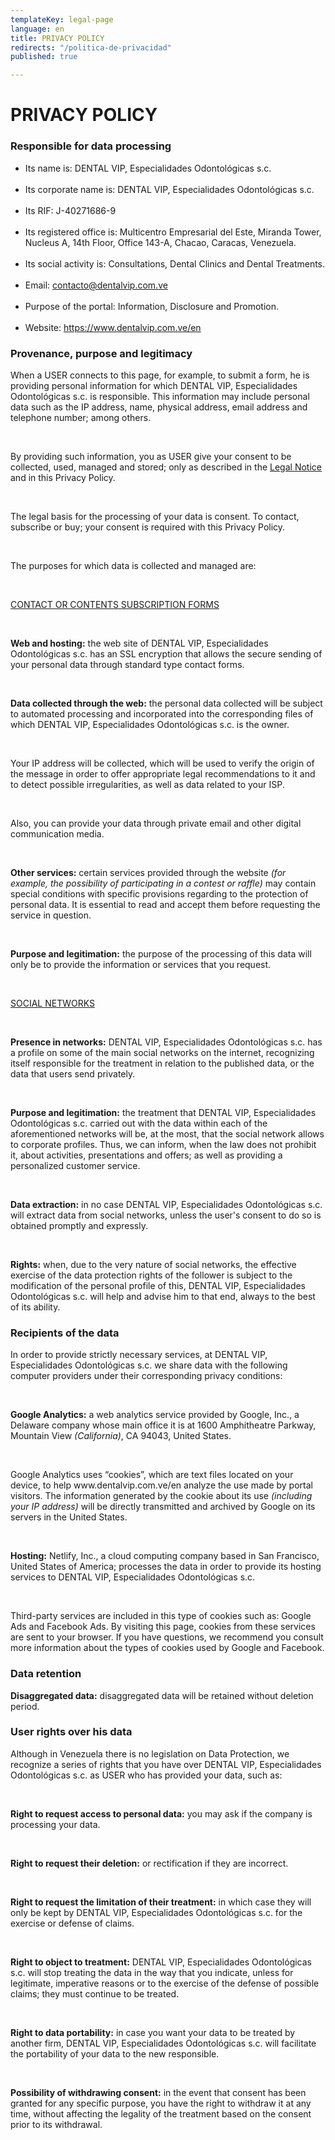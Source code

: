 ```yaml
---
templateKey: legal-page
language: en
title: PRIVACY POLICY
redirects: "/politica-de-privacidad"
published: true

---
```

<div class="dv-privacy-policy container-fluid dv-main-menu"> <h1 class="dv-page-titles text-left">PRIVACY POLICY</h1> <h3 class="dv-page-titles text-left">Responsible for data processing</h3> <ul> <li>Its name is: DENTAL VIP, Especialidades Odontológicas s.c.</li> <br /> <li> Its corporate name is: DENTAL VIP, Especialidades Odontológicas s.c. </li> <br /> <li>Its RIF: J-40271686-9</li> <br /> <li> Its registered office is: Multicentro Empresarial del Este, Miranda Tower, Nucleus A, 14th Floor, Office 143-A, Chacao, Caracas, Venezuela. </li> <br /> <li> Its social activity is: Consultations, Dental Clinics and Dental Treatments. </li> <br /> <li> Email: <a href="mailto:contacto@dentalvip.com.ve" class="dv-link-green" >contacto@dentalvip.com.ve</a > </li> <br /> <li>Purpose of the portal: Information, Disclosure and Promotion.</li> <br /> <li> Website: <a href="/en" class="dv-link-green">https://www.dentalvip.com.ve/en</a> </li> </ul> <h3 class="dv-page-titles text-left">Provenance, purpose and legitimacy</h3> <div class="paragraph-group"> <p> When a USER connects to this page, for example, to submit a form, he is providing personal information for which DENTAL VIP, Especialidades Odontológicas s.c. is responsible. This information may include personal data such as the IP address, name, physical address, email address and telephone number; among others. </p> <br /> <p> By providing such information, you as USER give your consent to be collected, used, managed and stored; only as described in the <a href="/en/legal-notice/" class="dv-link-green">Legal Notice</a> and in this Privacy Policy. </p> <br /> <p> The legal basis for the processing of your data is consent. To contact, subscribe or buy; your consent is required with this Privacy Policy. </p> <br /> <p>The purposes for which data is collected and managed are:</p> <br /> <p><u>CONTACT OR CONTENTS SUBSCRIPTION FORMS</u></p> <br /> <p> <b>Web and hosting:</b> the web site of DENTAL VIP, Especialidades Odontológicas s.c. has an SSL encryption that allows the secure sending of your personal data through standard type contact forms. </p> <br /> <p> <b>Data collected through the web:</b> the personal data collected will be subject to automated processing and incorporated into the corresponding files of which DENTAL VIP, Especialidades Odontológicas s.c. is the owner. </p> <br /> <p> Your IP address will be collected, which will be used to verify the origin of the message in order to offer appropriate legal recommendations to it and to detect possible irregularities, as well as data related to your ISP. </p> <br /> <p> Also, you can provide your data through private email and other digital communication media. </p> <br /> <p> <b>Other services:</b> certain services provided through the website <i >(for example, the possibility of participating in a contest or raffle)</i > may contain special conditions with specific provisions regarding to the protection of personal data. It is essential to read and accept them before requesting the service in question. </p> <br /> <p> <b>Purpose and legitimation:</b> the purpose of the processing of this data will only be to provide the information or services that you request. </p> <br /> <p><u>SOCIAL NETWORKS</u></p> <br /> <p> <b>Presence in networks:</b> DENTAL VIP, Especialidades Odontológicas s.c. has a profile on some of the main social networks on the internet, recognizing itself responsible for the treatment in relation to the published data, or the data that users send privately. </p> <br /> <p> <b>Purpose and legitimation:</b> the treatment that DENTAL VIP, Especialidades Odontológicas s.c. carried out with the data within each of the aforementioned networks will be, at the most, that the social network allows to corporate profiles. Thus, we can inform, when the law does not prohibit it, about activities, presentations and offers; as well as providing a personalized customer service. </p> <br /> <p> <b>Data extraction:</b> in no case DENTAL VIP, Especialidades Odontológicas s.c. will extract data from social networks, unless the user's consent to do so is obtained promptly and expressly. </p> <br /> <p> <b>Rights:</b> when, due to the very nature of social networks, the effective exercise of the data protection rights of the follower is subject to the modification of the personal profile of this, DENTAL VIP, Especialidades Odontológicas s.c. will help and advise him to that end, always to the best of its ability. </p> </div> <h3 class="dv-page-titles text-left">Recipients of the data</h3> <div class="paragraph-group"> <p> In order to provide strictly necessary services, at DENTAL VIP, Especialidades Odontológicas s.c. we share data with the following computer providers under their corresponding privacy conditions: </p> <br /> <p> <b>Google Analytics:</b> a web analytics service provided by Google, Inc., a Delaware company whose main office it is at 1600 Amphitheatre Parkway, Mountain View <i>(California)</i>, CA 94043, United States. </p> <br /> <p> Google Analytics uses “cookies”, which are text files located on your device, to help www.dentalvip.com.ve/en analyze the use made by portal visitors. The information generated by the cookie about its use <i >(including your IP address)</i > will be directly transmitted and archived by Google on its servers in the United States. </p> <br /> <p> <b>Hosting:</b> Netlify, Inc., a cloud computing company based in San Francisco, United States of America; processes the data in order to provide its hosting services to DENTAL VIP, Especialidades Odontológicas s.c. </p> <br /> <p> Third-party services are included in this type of cookies such as: Google Ads and Facebook Ads. By visiting this page, cookies from these services are sent to your browser. If you have questions, we recommend you consult more information about the types of cookies used by Google and Facebook. </p> </div> <h3 class="dv-page-titles text-left">Data retention</h3> <div class="paragraph-group"> <p> <b>Disaggregated data:</b> disaggregated data will be retained without deletion period. </p> </div> <h3 class="dv-page-titles text-left">User rights over his data</h3> <div class="paragraph-group"> <p> Although in Venezuela there is no legislation on Data Protection, we recognize a series of rights that you have over DENTAL VIP, Especialidades Odontológicas s.c. as USER who has provided your data, such as: </p> <br /> <p> <b>Right to request access to personal data:</b> you may ask if the company is processing your data. </p> <br /> <p> <b>Right to request their deletion:</b> or rectification if they are incorrect. </p> <br /> <p> <b>Right to request the limitation of their treatment:</b> in which case they will only be kept by DENTAL VIP, Especialidades Odontológicas s.c. for the exercise or defense of claims. </p> <br /> <p> <b>Right to object to treatment:</b> DENTAL VIP, Especialidades Odontológicas s.c. will stop treating the data in the way that you indicate, unless for legitimate, imperative reasons or to the exercise of the defense of possible claims; they must continue to be treated. </p> <br /> <p> <b>Right to data portability:</b> in case you want your data to be treated by another firm, DENTAL VIP, Especialidades Odontológicas s.c. will facilitate the portability of your data to the new responsible. </p> <br /> <p> <b>Possibility of withdrawing consent:</b> in the event that consent has been granted for any specific purpose, you have the right to withdraw it at any time, without affecting the legality of the treatment based on the consent prior to its withdrawal. </p> </div> </div>